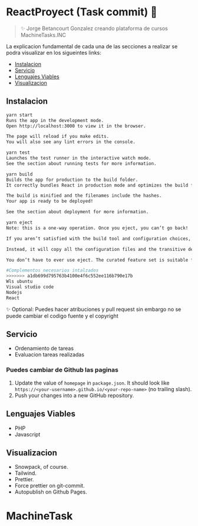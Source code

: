 # ReactProyect (Task commit) 🤖

> ✨ Jorge Betancourt Gonzalez creando plataforma de cursos MachineTasks.INC

La explicacion fundamental de cada una de las secciones a realizar se podra visualizar en los sigueintes links:

- [Instalacion](#Instalacion)
- [Servicio](#Servicio)
- [Lenguajes Viables](#Lenguajes-Viables)
- [Visualizacion](#Visualizacion)

## Instalacion

```sh
yarn start
Runs the app in the development mode.
Open http://localhost:3000 to view it in the browser.

The page will reload if you make edits.
You will also see any lint errors in the console.

yarn test
Launches the test runner in the interactive watch mode.
See the section about running tests for more information.

yarn build
Builds the app for production to the build folder.
It correctly bundles React in production mode and optimizes the build for the best performance.

The build is minified and the filenames include the hashes.
Your app is ready to be deployed!

See the section about deployment for more information.

yarn eject
Note: this is a one-way operation. Once you eject, you can’t go back!

If you aren’t satisfied with the build tool and configuration choices, you can eject at any time. This command will remove the single build dependency from your project.

Instead, it will copy all the configuration files and the transitive dependencies (webpack, Babel, ESLint, etc) right into your project so you have full control over them. All of the commands except eject will still work, but they will point to the copied scripts so you can tweak them. At this point you’re on your own.

You don’t have to ever use eject. The curated feature set is suitable for small and middle deployments, and you shouldn’t feel obligated to use this feature. However we understand that this tool wouldn’t be useful if you couldn’t customize it when you are ready for it.

#Complementos necesarios intalzados
>>>>>>> a1db699d795763b4100e4f6c552ee116b790e17b
Wls ubuntu
Visual studio code
Nodejs
React

```

✨ Optional: Puedes hacer atribuciones y pull request sin embargo no se puede cambiar el codigo fuente y el copyright

## Servicio

- Ordenamiento de tareas 
- Evaluacion tareas realizadas

### Puedes cambiar de Github las paginas  

1. Update the value of `homepage` in `package.json`. It should look like `https://<your-username>.github.io/<your-repo-name>` (no trailing slash).
1. Push your changes into a new GitHub repository.

## Lenguajes Viables

- PHP
- Javascript

## Visualizacion

- Snowpack, of course.
- Tailwind.
- Prettier.
- Force prettier on git-commit.
- Autopublish on Github Pages.
# MachineTask
